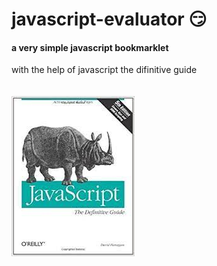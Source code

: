 # javascript-evaluator 😏                
#### a very simple javascript bookmarklet 
 
with the help of javascript the difinitive guide<br/><br/><br/>
![difinitive guide](download.jpg)
